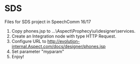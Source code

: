 # SDS
Files for SDS project in SpeechComm 16/17

1. Copy phones.jsp to ...\Aspect\Prophecy\ui\designer\services.
2. Create an Integration node with type HTTP Request.
3. Configure URL to http://evolution-internal.Aspect.com/docs/designer/phones.jsp
4. Set parameter "myparam"
5. Enjoy!
